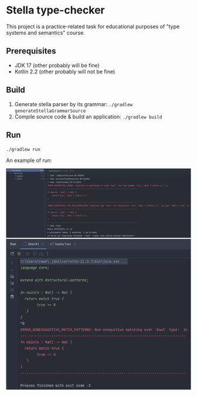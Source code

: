# Stella type-checker

This project is a practice-related task for educational purposes of "type systems and semantics" course.

## Prerequisites

- JDK 17 (other probably will be fine)
- Kotlin 2.2 (other probably will not be fine)

## Build

1. Generate stella parser by its grammar: `./gradlew generateStellaGrammarSource`
2. Compile source code & build an application: `./gradlew build`

## Run

`./gradlew run`



An example of run:

![img-sanity-test](pictures/sanity.png)
![img-sanity-run](pictures/sanity-run.png)
